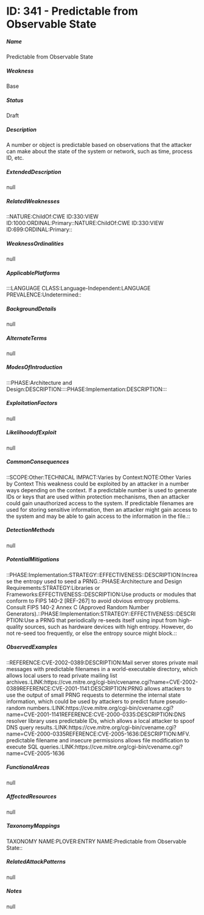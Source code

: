 # ID: 341 - Predictable from Observable State
<h5>Name</h5>Predictable from Observable State
<h5>Weakness</h5>Base
<h5>Status</h5>Draft
<h5>Description</h5>A number or object is predictable based on observations that the attacker can make about the state of the system or network, such as time, process ID, etc.
<h5>ExtendedDescription</h5>null
<h5>RelatedWeaknesses</h5>::NATURE:ChildOf:CWE ID:330:VIEW ID:1000:ORDINAL:Primary::NATURE:ChildOf:CWE ID:330:VIEW ID:699:ORDINAL:Primary::
<h5>WeaknessOrdinalities</h5>null
<h5>ApplicablePlatforms</h5>:::LANGUAGE CLASS:Language-Independent:LANGUAGE PREVALENCE:Undetermined::
<h5>BackgroundDetails</h5>null
<h5>AlternateTerms</h5>null
<h5>ModesOfIntroduction</h5>:::PHASE:Architecture and Design:DESCRIPTION::::PHASE:Implementation:DESCRIPTION:::
<h5>ExploitationFactors</h5>null
<h5>LikelihoodofExploit</h5>null
<h5>CommonConsequences</h5>::SCOPE:Other:TECHNICAL IMPACT:Varies by Context:NOTE:Other Varies by Context This weakness could be exploited by an attacker in a number ways depending on the context. If a predictable number is used to generate IDs or keys that are used within protection mechanisms, then an attacker could gain unauthorized access to the system. If predictable filenames are used for storing sensitive information, then an attacker might gain access to the system and may be able to gain access to the information in the file.::
<h5>DetectionMethods</h5>null
<h5>PotentialMitigations</h5>::PHASE:Implementation:STRATEGY::EFFECTIVENESS::DESCRIPTION:Increase the entropy used to seed a PRNG.::PHASE:Architecture and Design Requirements:STRATEGY:Libraries or Frameworks:EFFECTIVENESS::DESCRIPTION:Use products or modules that conform to FIPS 140-2 [REF-267] to avoid obvious entropy problems. Consult FIPS 140-2 Annex C (Approved Random Number Generators).::PHASE:Implementation:STRATEGY::EFFECTIVENESS::DESCRIPTION:Use a PRNG that periodically re-seeds itself using input from high-quality sources, such as hardware devices with high entropy. However, do not re-seed too frequently, or else the entropy source might block.::
<h5>ObservedExamples</h5>::REFERENCE:CVE-2002-0389:DESCRIPTION:Mail server stores private mail messages with predictable filenames in a world-executable directory, which allows local users to read private mailing list archives.:LINK:https://cve.mitre.org/cgi-bin/cvename.cgi?name=CVE-2002-0389REFERENCE:CVE-2001-1141:DESCRIPTION:PRNG allows attackers to use the output of small PRNG requests to determine the internal state information, which could be used by attackers to predict future pseudo-random numbers.:LINK:https://cve.mitre.org/cgi-bin/cvename.cgi?name=CVE-2001-1141REFERENCE:CVE-2000-0335:DESCRIPTION:DNS resolver library uses predictable IDs, which allows a local attacker to spoof DNS query results.:LINK:https://cve.mitre.org/cgi-bin/cvename.cgi?name=CVE-2000-0335REFERENCE:CVE-2005-1636:DESCRIPTION:MFV. predictable filename and insecure permissions allows file modification to execute SQL queries.:LINK:https://cve.mitre.org/cgi-bin/cvename.cgi?name=CVE-2005-1636
<h5>FunctionalAreas</h5>null
<h5>AffectedResources</h5>null
<h5>TaxonomyMappings</h5>TAXONOMY NAME:PLOVER:ENTRY NAME:Predictable from Observable State::
<h5>RelatedAttackPatterns</h5>null
<h5>Notes</h5>null

